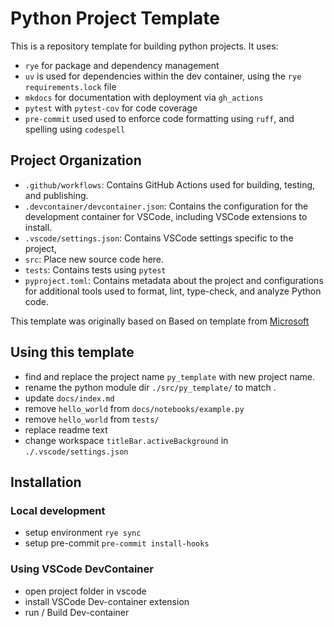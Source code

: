 # Python Project Template

This is a repository template for building python projects.
It uses:

- `rye` for package and dependency management
- `uv` is used for dependencies within the dev container, using the `rye` `requirements.lock` file
- `mkdocs` for documentation with deployment via `gh_actions`
- `pytest` with `pytest-cov` for code coverage
- `pre-commit` used used to enforce code formatting using `ruff`, and spelling using `codespell`


## Project Organization

- `.github/workflows`: Contains GitHub Actions used for building, testing, and publishing.
- `.devcontainer/devcontainer.json`: Contains the configuration for the development container for VSCode, including  VSCode extensions to install.
- `.vscode/settings.json`: Contains VSCode settings specific to the project,
- `src`: Place new source code here.
- `tests`: Contains tests using `pytest`
- `pyproject.toml`: Contains metadata about the project and configurations for additional tools used to format, lint, type-check, and analyze Python code.

This template was originally based on Based on template from [Microsoft](https://github.com/microsoft/python-package-template)

## Using this template

- find and replace the project name `py_template` with new project name. 
- rename the python module dir `./src/py_template/` to match .
- update `docs/index.md`
- remove `hello_world` from `docs/notebooks/example.py`
- remove `hello_world` from `tests/`
- replace readme text
- change workspace `titleBar.activeBackground` in `./.vscode/settings.json`

## Installation
### Local development
- setup environment `rye sync`
- setup pre-commit `pre-commit install-hooks`

### Using VSCode DevContainer
- open project folder in vscode
- install VSCode Dev-container extension
- run / Build Dev-container
